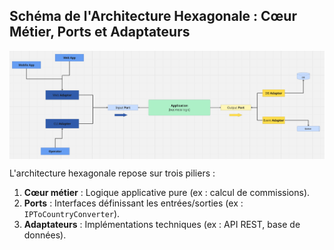 ## **Schéma de l'Architecture Hexagonale : Cœur Métier, Ports et Adaptateurs**

<img src="Hexagonal.PNG" alt="Architecture hexagonale" width="1000" align="center"/> 

L'architecture hexagonale repose sur trois piliers :
1. **Cœur métier** : Logique applicative pure (ex : calcul de commissions).
2. **Ports** : Interfaces définissant les entrées/sorties (ex : `IPToCountryConverter`).
3. **Adaptateurs** : Implémentations techniques (ex : API REST, base de données).

